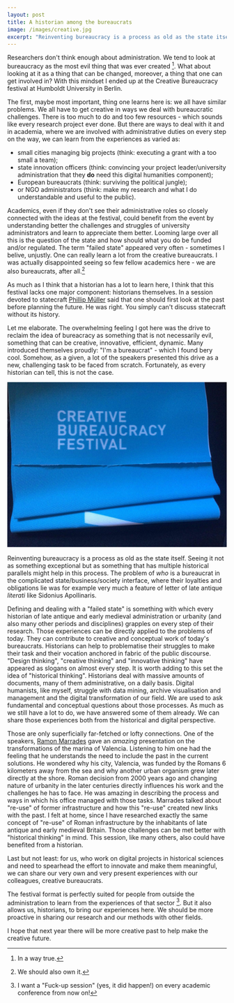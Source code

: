 ```yaml
---
layout: post
title: A historian among the bureaucrats 
image: /images/creative.jpg
excerpt: "Reinventing bureaucracy is a process as old as the state itself. Seeing it not as something exceptional, but as something that has multiple historical parallels might help in this process. The problem of who is a bureaucrat in the complicated state/business/society interface, where their loyalties and obligations lie was for example very much a feature in the letters of late antique literati. We can use this knowledge today."
---
```


Researchers don't think enough about administration. We tend to look at bureaucracy as the most evil thing that was ever created [^1]. What about looking at it as a thing that can be changed, moreover, a thing that one can get involved in? With this mindset I ended up at the Creative Bureaucracy festival at Humboldt University in Berlin.

The first, maybe most important, thing one learns here is: we all have similar problems. We all have to get creative in ways we deal with bureaucratic challenges. There is too much to do and too few resources - which sounds like every research project ever done. But there are ways to deal with it and in academia, where we are involved with administrative duties on every step on the way, we can learn from the experiences as varied as:

* small cities managing big projects (think: executing a grant with a too small a team); 
* state innovation officers (think: convincing your project leader/university administration that they **do** need this digital humanities component); 
* European bureaucrats (think: surviving the political jungle); 
* or NGO administrators (think: make my research and what I do understandable and useful to the public).

Academics, even if they don't see their administrative roles so closely connected with the ideas at the festival, could benefit from the event by understanding better the challenges and struggles of university administrators and learn to appreciate them better. Looming large over all this is the question of the state and how should what you do be funded and/or regulated. The term "failed state" appeared very often - sometimes I belive, unjustly. One can really learn a lot from the creative bureaucrats. I was actually disappointed seeing so few fellow academics here - we are also bureaucrats, after all.[^2]

As much as I think that a historian has a lot to learn here, I think that this festival lacks one major component: historians themselves. In a session devoted to statecraft [Phillip Müller](https://twitter.com/philippmueller) said that one should first look at the past before planning the future. He was right. You simply can't discuss statecraft without its history.

Let me elaborate. The overwhelming feeling I got here was the drive to reclaim the idea of bureacracy as something that is not necessarily evil, something that can be creative, innovative, efficient, dynamic. Many introduced themselves proudly: "I'm a bureaucrat" - which I found bery cool. Somehow, as a given, a lot of the speakers presented this drive as a new, challenging task to be faced from scratch. Fortunately, as every historian can tell, this is not the case.

![Creative Bureaucracy Festival](/images/creative.jpg)

Reinventing bureaucracy is a process as old as the state itself. Seeing it not as something exceptional but as something that has multiple historical parallels might help in this process. The problem of *who* is a bureaucrat in the complicated state/business/society interface, where their loyalties and obligations lie was for example very much a feature of letter of late antique *literati* like Sidonius Apollinaris.

Defining and dealing with a "failed state" is something with which every historian of late antique and early medieval administration or urbanity (and also many other periods and disciplines) grapples on every step of their research. Those experiences can be directly applied to the problems of today. They can contribute to creative and conceptual work of today's bureaucrats. Historians can help to problematise their struggles to make their task and their vocation anchored in fabric of the public discourse. "Design thinking", "creative thinking" and "innovative thinking" have appeared as slogans on almost every step. It is worth adding to this set the idea of "historical thinking". Historians deal with massive amounts of documents, many of them administrative, on a daily basis. Digital humanists, like myself, struggle with data mining, archive visualisation and management and the digital transformation of our field. We are used to ask fundamental and conceptual questions about those processes. As much as we still have a lot to do, we have answered some of them already. We can share those experiences both from the historical and digital perspective.

Those are only superficially far-fetched or lofty connections. One of the speakers, [Ramon Marrades](https://twitter.com/RamonMarrades) gave an *amazing* presentation on the transformations of the marina of Valencia. Listening to him one had the feeling that he understands the need to include the past in the current solutions. He wondered why his city, Valencia, was funded by the Romans 6 kilometers away from the sea and why another urban organism grew later directly at the shore. Roman decision from 2000 years ago and changing nature of urbanity in the later centuries directly influences his work and the challenges he has to face. He was amazing in describing the process and ways in which his office managed with those tasks. Marrades talked about "re-use" of former infrastructure and how this "re-use" created new links with the past. I felt at home, since I have researched exactly the same concept of "re-use" of Roman infrastructure by the inhabitants of late antique and early medieval Britain. Those challenges can be met better with "historical thinking" in mind. This session, like many others, also could have benefited from a historian.

Last but not least: for us, who work on digital projects in historical sciences and need to spearhead the effort to innovate and make them meaningful, we can share our very own and very present experiences with our colleagues, creative bureaucrats.

The festival format is perfectly suited for people from outside the administration to learn from the experiences of that sector [^3]. But it also allows us, historians, to bring our experiences here. We should be more proactive in sharing our research and our methods with other fields.

I hope that next year there will be more creative past to help make the creative future.

[^1]: In a way true.

[^2]: We should also own it.

[^3]: I want a "Fuck-up session" (yes, it did happen!) on every academic conference from now on!
